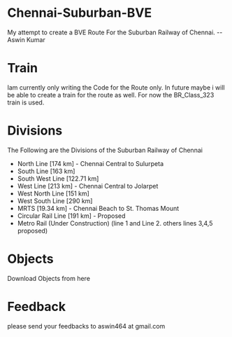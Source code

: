 Chennai-Suburban-BVE
====================

My attempt to create a BVE Route For the Suburban Railway of Chennai.
		-- Aswin Kumar

Train
=====
Iam currently only writing the Code for the Route only.
In future maybe i will be able to create a train for the route as well.
For now the BR_Class_323 train is used.

Divisions
=========
The Following are the Divisions of the Suburban Railway of Chennai

* North Line [174 km] - Chennai Central to Sulurpeta
* South Line [163 km]
* South West Line [122.71 km]
* West Line [213 km] - Chennai Central to Jolarpet
* West North Line [151 km]
* West South Line [290 km]
* MRTS [19.34 km] - Chennai Beach to St. Thomas Mount
* Circular Rail Line [191 km] - Proposed
* Metro Rail (Under Construction) (line 1 and Line 2. others lines 3,4,5 proposed)


Objects
=======
Download Objects from here

Feedback
========
please send your feedbacks to aswin464 at gmail.com

